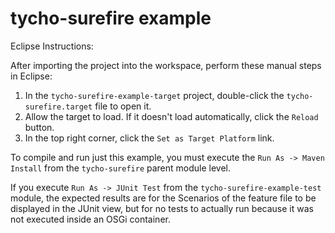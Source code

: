 # tycho-surefire example

Eclipse Instructions:

After importing the project into the workspace, perform these manual steps in Eclipse:

1) In the `tycho-surefire-example-target` project, double-click the `tycho-surefire.target` file to open it.
2) Allow the target to load.  If it doesn't load automatically, click the `Reload` button.
3) In the top right corner, click the `Set as Target Platform` link.

To compile and run just this example, you must execute the `Run As -> Maven Install` from the `tycho-surefire` parent module level.

If you execute `Run As -> JUnit Test` from the `tycho-surefire-example-test` module, the expected results are for the Scenarios of the feature file to be displayed in the JUnit view, but for no tests to actually run because it was not executed inside an OSGi container.
